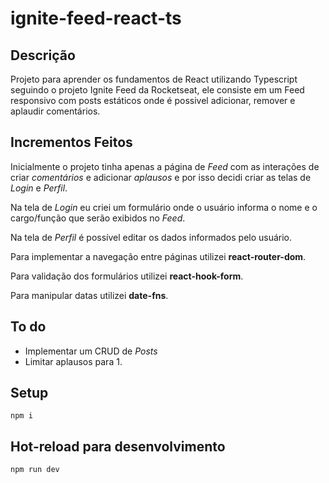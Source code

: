 # ignite-feed-react-ts
## Descrição
Projeto para aprender os fundamentos de React utilizando Typescript seguindo o projeto Ignite Feed da Rocketseat, ele consiste em um Feed responsivo com posts estáticos onde é possivel adicionar, remover e aplaudir comentários.

## Incrementos Feitos
Inicialmente o projeto tinha apenas a página de _Feed_ com as interações de criar _comentários_ e adicionar _aplausos_ e por isso decidi criar as telas de _Login_ e  _Perfil_.

Na tela de _Login_ eu criei um formulário onde o usuário informa o nome e o cargo/função que serão exibidos no _Feed_.

Na tela de _Perfil_ é possível editar os dados informados pelo usuário.

Para implementar a navegação entre páginas utilizei **react-router-dom**.

Para validação dos formulários utilizei **react-hook-form**.

Para manipular datas utilizei **date-fns**.

## To do
- Implementar um CRUD de _Posts_
- Limitar aplausos para 1.

## Setup
```
npm i
```

## Hot-reload para desenvolvimento
```
npm run dev
```
